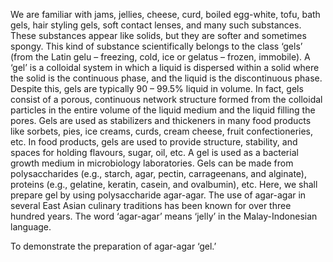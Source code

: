 We are familiar with jams, jellies, cheese, curd, boiled egg-white, tofu, bath gels, hair styling gels, soft contact lenses, and many such substances. These substances appear like solids, but they are softer and sometimes spongy. This kind of substance scientifically belongs to the class ‘gels’ (from the Latin gelu – freezing, cold, ice or gelatus – frozen, immobile). A ‘gel’ is a colloidal system in which a liquid is dispersed within a solid where the solid is the continuous phase, and the liquid is the discontinuous phase. Despite this, gels are typically 90 – 99.5% liquid in volume. In fact, gels consist of a porous, continuous network structure formed from the colloidal particles in the entire volume of the liquid medium and the liquid filling the pores. Gels are used as stabilizers and thickeners in many food products like sorbets, pies, ice creams, curds, cream cheese, fruit confectioneries, etc. In food products, gels are used to provide structure, stability, and spaces for holding flavours, sugar, oil, etc. A gel is used as a bacterial growth medium in microbiology laboratories. Gels can be made from polysaccharides (e.g., starch, agar, pectin, carrageenans, and alginate), proteins (e.g., gelatine, keratin, casein, and ovalbumin), etc. Here, we shall prepare gel by using polysaccharide agar-agar. The use of agar-agar in several East Asian culinary traditions has been known for over three hundred years. The word ‘agar-agar’ means ‘jelly’ in the Malay-Indonesian language.

To demonstrate the preparation of agar-agar ‘gel.’
